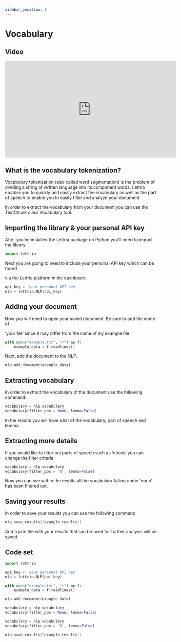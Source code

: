```yaml
---
sidebar_position: 1
---
```


# Vocabulary

## Video

<iframe width="560" height="315" src="https://www.youtube.com/embed/BWsvqORbrpw" title="YouTube video player" frameborder="0" allow="accelerometer; autoplay; clipboard-write; encrypted-media; gyroscope; picture-in-picture" allowfullscreen></iframe>

## What is the vocabulary tokenization?

Vocabulary tokenization (also called word segmentation) is the problem of dividing a string of written language into its component words. Lettria enables you to quickly and easily extract the vocabulary as well as the part of speech to enable you to easily filter and analyze your document.

In order to extract the vocabulary from your document you can use the TextChunk class Vocabulary tool.

## Importing the library & your personal API key

After you've installed the Lettria package on Python you'll need to import the library.

```python
import lettria
```

Next you are going to need to include your personal API key which can be found

via the Lettria platform in the dashboard.

```python
api_key = 'your personal API key'
nlp = lettria.NLP(api_key)
```

## Adding your document

Now you will need to open your saved document. Be sure to add the name of

‘your file’ since it may differ from the name of my example file.

```python
with open("example.txt", "r") as f:
	example_data = f.readlines()
```

Next, add the document to the NLP.

```python
nlp.add_document(example_data)
```

## Extracting vocabulary

In order to extract the vocabulary of the document use the following command:

```python
vocabulary = nlp.vocabulary
vocabulary(filter_pos = None, lemma=False)
```

In the results you will have a list of the vocabulary, part of speech and lemma.

## Extracting more details

If you would like to filter out parts of speech such as ‘nouns’ you can change the filter criteria.

```python
vocabulary = nlp.vocabulary
vocabulary(filter_pos = 'N', lemma=False)
```

Now you can see within the results all the vocabulary falling under ‘noun’ has been filtered out.

## Saving your results

In order to save your results you can use the following command.

```python
nlp.save_results(‘example_results')
```

And a json file with your results that can be used for further analysis will be saved.

## Code set

```python
import lettria

api_key = 'your personal API key'
nlp = lettria.NLP(api_key)

with open("example.txt", "r") as f:
	example_data = f.readlines()

nlp.add_document(example_data)

vocabulary = nlp.vocabulary
vocabulary(filter_pos = None, lemma=False)

vocabulary = nlp.vocabulary
vocabulary(filter_pos = 'N', lemma=False)

nlp.save_results(‘example_results')
```
